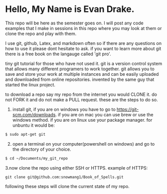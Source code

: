 # Hello, My Name is Evan Drake.

This repo will be here as the semester goes on. I will post any code examples that I make in sessions in this repo where you may look at them or clone the repo and play with them.

I use git, github, Latex, and markdown often so if there are any questions on how to use it please dont hesitate to ask. if you want to learn more about git there is a free book on the langauge called 'git pro'.

tiny git tutorial for those who have not used it. git is a version control system that allows many different programers to work together. git allows you to save and store your work at multiple instances and can be easily uploaded and downloaded from online repositories. invented by the same guy that started the linux project.

to download a repo say my repo from the internet you would CLONE it. do not FORK it and do not make a PULL request. these are the steps to do so.

1. install git, if you are on windows you have to go to https://git-scm.com/downloads. if you are on mac you can use brew or use the windows method. if you are on linux use your package manager. for unbuntu it would be: 
```bash
$ sudo apt-get git
```
2. open a terminal on your computer(powershell on windows) and go to the directory of your choice.  
```bash
$ cd ~/Documents/my_git_repo
```
3.now clone the repo using either SSH or HTTPS. example of HTTPS:
```git
git clone git@github.com:snowmang1/Book_of_Spells.git
```
following these steps will clone the current state of my repo.